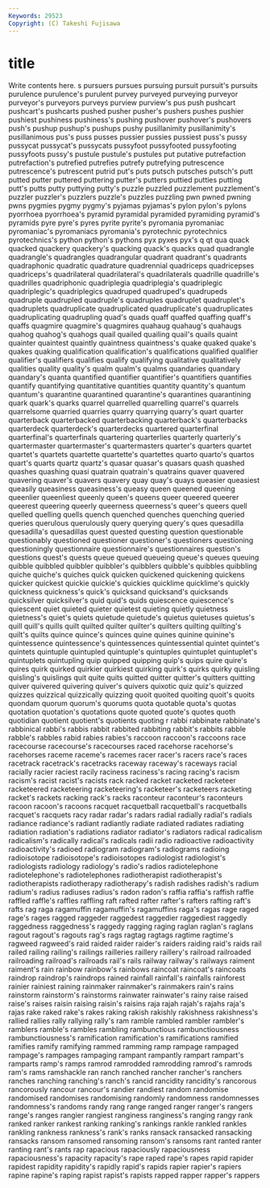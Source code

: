 ```yaml
---
Keywords: 29523 
Copyright: (C) Takeshi Fujisawa
---
```


# title

Write contents here.
s pursuers pursues pursuing pursuit pursuit's pursuits
purulence purulence's purulent purvey purveyed purveying purveyor purveyor's purveyors purveys
purview purview's pus push pushcart pushcart's pushcarts pushed pusher pusher's
pushers pushes pushier pushiest pushiness pushiness's pushing pushover pushover's pushovers
push's pushup pushup's pushups pushy pusillanimity pusillanimity's pusillanimous pus's puss
pusses pussier pussies pussiest puss's pussy pussycat pussycat's pussycats pussyfoot
pussyfooted pussyfooting pussyfoots pussy's pustule pustule's pustules put putative putrefaction
putrefaction's putrefied putrefies putrefy putrefying putrescence putrescence's putrescent putrid put's
puts putsch putsches putsch's putt putted putter puttered puttering putter's
putters puttied putties putting putt's putts putty puttying putty's puzzle
puzzled puzzlement puzzlement's puzzler puzzler's puzzlers puzzle's puzzles puzzling pwn
pwned pwning pwns pygmies pygmy pygmy's pyjamas pyjamas's pylon pylon's
pylons pyorrhoea pyorrhoea's pyramid pyramidal pyramided pyramiding pyramid's pyramids pyre
pyre's pyres pyrite pyrite's pyromania pyromaniac pyromaniac's pyromaniacs pyromania's pyrotechnic
pyrotechnics pyrotechnics's python python's pythons pyx pyxes pyx's q qt
qua quack quacked quackery quackery's quacking quack's quacks quad quadrangle
quadrangle's quadrangles quadrangular quadrant quadrant's quadrants quadraphonic quadratic quadrature quadrennial
quadriceps quadricepses quadriceps's quadrilateral quadrilateral's quadrilaterals quadrille quadrille's quadrilles quadriphonic
quadriplegia quadriplegia's quadriplegic quadriplegic's quadriplegics quadruped quadruped's quadrupeds quadruple quadrupled
quadruple's quadruples quadruplet quadruplet's quadruplets quadruplicate quadruplicated quadruplicate's quadruplicates quadruplicating
quadrupling quad's quads quaff quaffed quaffing quaff's quaffs quagmire quagmire's
quagmires quahaug quahaug's quahaugs quahog quahog's quahogs quail quailed quailing
quail's quails quaint quainter quaintest quaintly quaintness quaintness's quake quaked
quake's quakes quaking qualification qualification's qualifications qualified qualifier qualifier's qualifiers
qualifies qualify qualifying qualitative qualitatively qualities quality quality's qualm qualm's
qualms quandaries quandary quandary's quanta quantified quantifier quantifier's quantifiers quantifies
quantify quantifying quantitative quantities quantity quantity's quantum quantum's quarantine quarantined
quarantine's quarantines quarantining quark quark's quarks quarrel quarrelled quarrelling quarrel's
quarrels quarrelsome quarried quarries quarry quarrying quarry's quart quarter quarterback
quarterbacked quarterbacking quarterback's quarterbacks quarterdeck quarterdeck's quarterdecks quartered quarterfinal quarterfinal's
quarterfinals quartering quarterlies quarterly quarterly's quartermaster quartermaster's quartermasters quarter's quarters
quartet quartet's quartets quartette quartette's quartettes quarto quarto's quartos quart's
quarts quartz quartz's quasar quasar's quasars quash quashed quashes quashing
quasi quatrain quatrain's quatrains quaver quavered quavering quaver's quavers quavery
quay quay's quays queasier queasiest queasily queasiness queasiness's queasy queen
queened queening queenlier queenliest queenly queen's queens queer queered queerer
queerest queering queerly queerness queerness's queer's queers quell quelled quelling
quells quench quenched quenches quenching queried queries querulous querulously query
querying query's ques quesadilla quesadilla's quesadillas quest quested questing question
questionable questionably questioned questioner questioner's questioners questioning questioningly questionnaire questionnaire's
questionnaires question's questions quest's quests queue queued queueing queue's queues
queuing quibble quibbled quibbler quibbler's quibblers quibble's quibbles quibbling quiche
quiche's quiches quick quicken quickened quickening quickens quicker quickest quickie
quickie's quickies quicklime quicklime's quickly quickness quickness's quick's quicksand quicksand's
quicksands quicksilver quicksilver's quid quid's quids quiescence quiescence's quiescent quiet
quieted quieter quietest quieting quietly quietness quietness's quiet's quiets quietude
quietude's quietus quietuses quietus's quill quill's quills quilt quilted quilter
quilter's quilters quilting quilting's quilt's quilts quince quince's quinces quine
quines quinine quinine's quintessence quintessence's quintessences quintessential quintet quintet's quintets
quintuple quintupled quintuple's quintuples quintuplet quintuplet's quintuplets quintupling quip quipped
quipping quip's quips quire quire's quires quirk quirked quirkier quirkiest
quirking quirk's quirks quirky quisling quisling's quislings quit quite quits
quitted quitter quitter's quitters quitting quiver quivered quivering quiver's quivers
quixotic quiz quiz's quizzed quizzes quizzical quizzically quizzing quoit quoited
quoiting quoit's quoits quondam quorum quorum's quorums quota quotable quota's
quotas quotation quotation's quotations quote quoted quote's quotes quoth quotidian
quotient quotient's quotients quoting r rabbi rabbinate rabbinate's rabbinical rabbi's
rabbis rabbit rabbited rabbiting rabbit's rabbits rabble rabble's rabbles rabid
rabies rabies's raccoon raccoon's raccoons race racecourse racecourse's racecourses raced
racehorse racehorse's racehorses raceme raceme's racemes racer racer's racers race's
races racetrack racetrack's racetracks raceway raceway's raceways racial racially racier
raciest racily raciness raciness's racing racing's racism racism's racist racist's
racists rack racked racket racketed racketeer racketeered racketeering racketeering's racketeer's
racketeers racketing racket's rackets racking rack's racks raconteur raconteur's raconteurs
racoon racoon's racoons racquet racquetball racquetball's racquetballs racquet's racquets racy
radar radar's radars radial radially radial's radials radiance radiance's radiant
radiantly radiate radiated radiates radiating radiation radiation's radiations radiator radiator's
radiators radical radicalism radicalism's radically radical's radicals radii radio radioactive
radioactivity radioactivity's radioed radiogram radiogram's radiograms radioing radioisotope radioisotope's radioisotopes
radiologist radiologist's radiologists radiology radiology's radio's radios radiotelephone radiotelephone's radiotelephones
radiotherapist radiotherapist's radiotherapists radiotherapy radiotherapy's radish radishes radish's radium radium's
radius radiuses radius's radon radon's raffia raffia's raffish raffle raffled
raffle's raffles raffling raft rafted rafter rafter's rafters rafting raft's
rafts rag raga ragamuffin ragamuffin's ragamuffins raga's ragas rage raged
rage's rages ragged raggeder raggedest raggedier raggediest raggedly raggedness raggedness's
raggedy ragging raging raglan raglan's raglans ragout ragout's ragouts rag's
rags ragtag ragtags ragtime ragtime's ragweed ragweed's raid raided raider
raider's raiders raiding raid's raids rail railed railing railing's railings
railleries raillery raillery's railroad railroaded railroading railroad's railroads rail's rails
railway railway's railways raiment raiment's rain rainbow rainbow's rainbows raincoat
raincoat's raincoats raindrop raindrop's raindrops rained rainfall rainfall's rainfalls rainforest
rainier rainiest raining rainmaker rainmaker's rainmakers rain's rains rainstorm rainstorm's
rainstorms rainwater rainwater's rainy raise raised raise's raises raisin raising
raisin's raisins raja rajah rajah's rajahs raja's rajas rake raked
rake's rakes raking rakish rakishly rakishness rakishness's rallied rallies rally
rallying rally's ram ramble rambled rambler rambler's ramblers ramble's rambles
rambling rambunctious rambunctiousness rambunctiousness's ramification ramification's ramifications ramified ramifies ramify
ramifying rammed ramming ramp rampage rampaged rampage's rampages rampaging rampant
rampantly rampart rampart's ramparts ramp's ramps ramrod ramrodded ramrodding ramrod's
ramrods ram's rams ramshackle ran ranch ranched rancher rancher's ranchers
ranches ranching ranching's ranch's rancid rancidity rancidity's rancorous rancorously rancour
rancour's randier randiest random randomise randomised randomises randomising randomly randomness
randomnesses randomness's randoms randy rang range ranged ranger ranger's rangers
range's ranges rangier rangiest ranginess ranginess's ranging rangy rank ranked
ranker rankest ranking ranking's rankings rankle rankled rankles rankling rankness
rankness's rank's ranks ransack ransacked ransacking ransacks ransom ransomed ransoming
ransom's ransoms rant ranted ranter ranting rant's rants rap rapacious
rapaciously rapaciousness rapaciousness's rapacity rapacity's rape raped rape's rapes rapid
rapider rapidest rapidity rapidity's rapidly rapid's rapids rapier rapier's rapiers
rapine rapine's raping rapist rapist's rapists rapped rapper rapper's rappers

